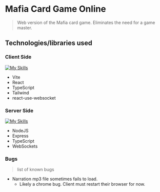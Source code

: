 # Mafia Card Game Online

> Web version of the Mafia card game. Eliminates the need for a game master.

## Technologies/libraries used
### Client Side
[![My Skills](https://skillicons.dev/icons?i=vite,react,ts,tailwind)](https://skillicons.dev)
- Vite
- React
- TypeScript
- Tailwind
- react-use-websocket

### Server Side
[![My Skills](https://skillicons.dev/icons?i=nodejs,express,ts)](https://skillicons.dev)
- NodeJS
- Express
- TypeScript
- WebSockets

### Bugs
> list of known bugs
- Narration mp3 file sometimes fails to load.
  - Likely a chrome bug. Client must restart their browser for now.
